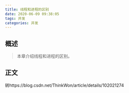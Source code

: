 ```yaml
---
title: 线程和进程的区别
date: 2020-06-09 09:38:05
tags: 并发
categories: 并发
---
```


## 概述

> 本章介绍线程和进程的区别。

<!--more-->

## 正文

转https://blog.csdn.net/ThinkWon/article/details/102021274